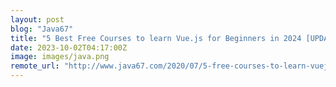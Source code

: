 ```yaml
---
layout: post
blog: "Java67"
title: "5 Best Free Courses to learn Vue.js for Beginners in 2024 [UPDATED]"
date: 2023-10-02T04:17:00Z
image: images/java.png
remote_url: "http://www.java67.com/2020/07/5-free-courses-to-learn-vuejs-in-2020.html"
---
```

